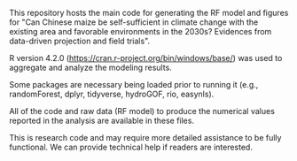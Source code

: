 This repository hosts the main code for generating the RF model and figures for "Can Chinese maize be self-sufficient in climate change with the existing area and favorable environments in the 2030s? Evidences from data-driven projection and field trials".

R version 4.2.0 (https://cran.r-project.org/bin/windows/base/) was used to aggregate and analyze the modeling results.

Some packages are necessary being loaded prior to running it (e.g., randomForest, dplyr, tidyverse, hydroGOF, rio, easynls). 

All of the code and raw data (RF model) to produce the numerical values reported in the analysis are available in these files. 

This is research code and may require more detailed assistance to be fully functional. We can provide technical help if readers are interested. 

